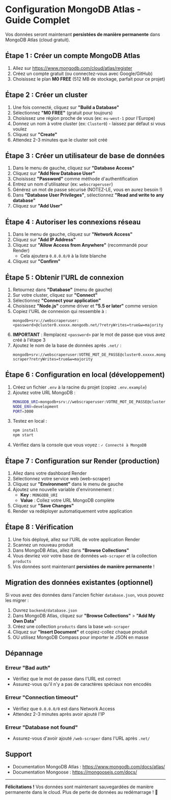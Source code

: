 # Configuration MongoDB Atlas - Guide Complet

Vos données seront maintenant **persistées de manière permanente** dans MongoDB Atlas (cloud gratuit).

## Étape 1 : Créer un compte MongoDB Atlas

1. Allez sur https://www.mongodb.com/cloud/atlas/register
2. Créez un compte gratuit (ou connectez-vous avec Google/GitHub)
3. Choisissez le plan **M0 FREE** (512 MB de stockage, parfait pour ce projet)

## Étape 2 : Créer un cluster

1. Une fois connecté, cliquez sur **"Build a Database"**
2. Sélectionnez **"M0 FREE"** (gratuit pour toujours)
3. Choisissez une région proche de vous (ex: `eu-west-1` pour l'Europe)
4. Donnez un nom à votre cluster (ex: `Cluster0`) - laissez par défaut si vous voulez
5. Cliquez sur **"Create"**
6. Attendez 2-3 minutes que le cluster soit créé

## Étape 3 : Créer un utilisateur de base de données

1. Dans le menu de gauche, cliquez sur **"Database Access"**
2. Cliquez sur **"Add New Database User"**
3. Choisissez **"Password"** comme méthode d'authentification
4. Entrez un nom d'utilisateur (ex: `webscraperuser`)
5. Générez un mot de passe sécurisé (NOTEZ-LE, vous en aurez besoin !)
6. Dans **"Database User Privileges"**, sélectionnez **"Read and write to any database"**
7. Cliquez sur **"Add User"**

## Étape 4 : Autoriser les connexions réseau

1. Dans le menu de gauche, cliquez sur **"Network Access"**
2. Cliquez sur **"Add IP Address"**
3. Cliquez sur **"Allow Access from Anywhere"** (recommandé pour Render)
   - Cela ajoutera `0.0.0.0/0` à la liste blanche
4. Cliquez sur **"Confirm"**

## Étape 5 : Obtenir l'URL de connexion

1. Retournez dans **"Database"** (menu de gauche)
2. Sur votre cluster, cliquez sur **"Connect"**
3. Sélectionnez **"Connect your application"**
4. Choisissez **"Node.js"** comme driver et **"5.5 or later"** comme version
5. Copiez l'URL de connexion qui ressemble à :
   ```
   mongodb+srv://webscraperuser:<password>@cluster0.xxxxx.mongodb.net/?retryWrites=true&w=majority
   ```
6. **IMPORTANT** : Remplacez `<password>` par le mot de passe que vous avez créé à l'étape 3
7. Ajoutez le nom de la base de données après `.net/` :
   ```
   mongodb+srv://webscraperuser:VOTRE_MOT_DE_PASSE@cluster0.xxxxx.mongodb.net/web-scraper?retryWrites=true&w=majority
   ```

## Étape 6 : Configuration en local (développement)

1. Créez un fichier `.env` à la racine du projet (copiez `.env.example`)
2. Ajoutez votre URL MongoDB :
   ```bash
   MONGODB_URI=mongodb+srv://webscraperuser:VOTRE_MOT_DE_PASSE@cluster0.xxxxx.mongodb.net/web-scraper?retryWrites=true&w=majority
   NODE_ENV=development
   PORT=3000
   ```
3. Testez en local :
   ```bash
   npm install
   npm start
   ```
4. Vérifiez dans la console que vous voyez : `✓ Connecté à MongoDB`

## Étape 7 : Configuration sur Render (production)

1. Allez dans votre dashboard Render
2. Sélectionnez votre service web (web-scraper)
3. Cliquez sur **"Environment"** dans le menu de gauche
4. Ajoutez une nouvelle variable d'environnement :
   - **Key** : `MONGODB_URI`
   - **Value** : Collez votre URL MongoDB complète
5. Cliquez sur **"Save Changes"**
6. Render va redéployer automatiquement votre application

## Étape 8 : Vérification

1. Une fois déployé, allez sur l'URL de votre application Render
2. Scannez un nouveau produit
3. Dans MongoDB Atlas, allez dans **"Browse Collections"**
4. Vous devriez voir votre base de données `web-scraper` et la collection `products`
5. Vos données sont maintenant **persistées de manière permanente** !

## Migration des données existantes (optionnel)

Si vous avez des données dans l'ancien fichier `database.json`, vous pouvez les migrer :

1. Ouvrez `backend/database.json`
2. Dans MongoDB Atlas, cliquez sur **"Browse Collections"** > **"Add My Own Data"**
3. Créez une collection `products` dans la base `web-scraper`
4. Cliquez sur **"Insert Document"** et copiez-collez chaque produit
5. OU utilisez MongoDB Compass pour importer le JSON en masse

## Dépannage

### Erreur "Bad auth"
- Vérifiez que le mot de passe dans l'URL est correct
- Assurez-vous qu'il n'y a pas de caractères spéciaux non encodés

### Erreur "Connection timeout"
- Vérifiez que `0.0.0.0/0` est dans Network Access
- Attendez 2-3 minutes après avoir ajouté l'IP

### Erreur "Database not found"
- Assurez-vous d'avoir ajouté `/web-scraper` dans l'URL après `.net/`

## Support

- Documentation MongoDB Atlas : https://www.mongodb.com/docs/atlas/
- Documentation Mongoose : https://mongoosejs.com/docs/

---

**Félicitations !** Vos données sont maintenant sauvegardées de manière permanente dans le cloud. Plus de perte de données au redémarrage ! 🎉
